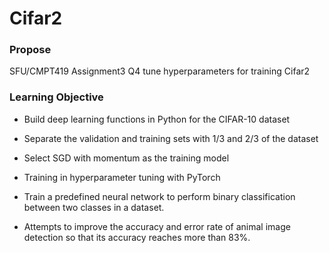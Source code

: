 # Cifar2
### Propose

SFU/CMPT419 Assignment3 Q4 tune hyperparameters for training Cifar2

### Learning Objective

* Build deep learning functions in Python for the CIFAR-10 dataset

* Separate the validation and training sets with 1/3 and 2/3 of the dataset

* Select SGD with momentum as the training model

* Training in hyperparameter tuning with PyTorch

* Train a predefined neural network to perform binary classification between two classes in a dataset.

* Attempts to improve the accuracy and error rate of animal image detection so that its accuracy reaches more than 83%.
